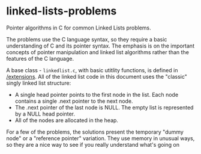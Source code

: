 # linked-lists-problems
Pointer algorithms in C for common Linked Lists problems.

The problems use the C language syntax, so they require a basic understanding of C and
its pointer syntax. The emphasis is on the important concepts of pointer manipulation and
linked list algorithms rather than the features of the C language.

A base class - `linkedlist.c`, with basic utitlity functions, is defined in [/extensions](extensions). 
All of the linked list code in this document uses the "classic" singly linked list structure:
* A single head pointer points to the first node in the list. Each node contains a single
.next pointer to the next node. 
* The .next pointer of the last node is NULL. The
empty list is represented by a NULL head pointer. 
* All of the nodes are allocated in the
heap.

For a few of the problems, the solutions present the temporary "dummy node" or a "reference pointer" variation.
They use memory in unusual ways, so they are a nice way to see if you
really understand what's going on


